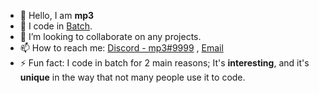 
- 👋 Hello, I am **mp3**
- 🔭 I code in [Batch](https://en.wikipedia.org/wiki/Batch_file).
- 👯 I’m looking to collaborate on any projects.
- 📫 How to reach me: [Discord - mp3#9999](https://discord.com) , [Email](mailto:mp3issexylol@gmail.com)
- ⚡ Fun fact: I code in batch for 2 main reasons; It's **interesting**, and it's **unique** in the way that not many people use it to code.
